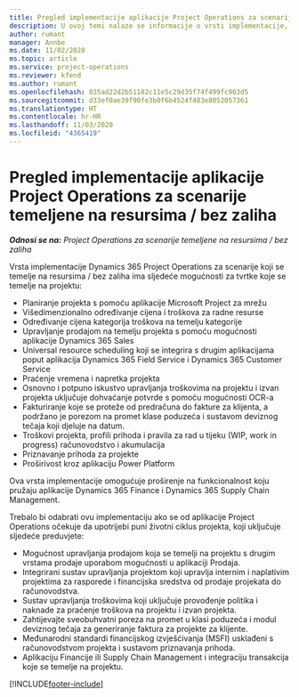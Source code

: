 ```yaml
---
title: Pregled implementacije aplikacije Project Operations za scenarije temeljene na resursima / bez zaliha
description: U ovoj temi nalaze se informacije o vrsti implementacije, aplikaciji Project Operations za scenarije koji se temelje na resursu / bez zaliha.
author: rumant
manager: Annbe
ms.date: 11/02/2020
ms.topic: article
ms.service: project-operations
ms.reviewer: kfend
ms.author: rumant
ms.openlocfilehash: 035ad22d2b51182c11e5c29d35f74f499fc903d5
ms.sourcegitcommit: d33ef0ae39f90fe3b0f6b4524f483e8052057361
ms.translationtype: HT
ms.contentlocale: hr-HR
ms.lasthandoff: 11/03/2020
ms.locfileid: "4365419"
---
```

# <a name="project-operations-for-resourcenon-stocked-based-scenarios-deployment-overview"></a>Pregled implementacije aplikacije Project Operations za scenarije temeljene na resursima / bez zaliha

_**Odnosi se na:** Project Operations za scenarije temeljene na resursima / bez zaliha_

Vrsta implementacije Dynamics 365 Project Operations za scenarije koji se temelje na resursima / bez zaliha ima sljedeće mogućnosti za tvrtke koje se temelje na projektu:

- Planiranje projekta s pomoću aplikacije Microsoft Project za mrežu
- Višedimenzionalno određivanje cijena i troškova za radne resurse
- Određivanje cijena kategorija troškova na temelju kategorije
- Upravljanje prodajom na temelju projekta s pomoću mogućnosti aplikacije Dynamics 365 Sales
- Universal resource scheduling koji se integrira s drugim aplikacijama poput aplikacija Dynamics 365 Field Service i Dynamics 365 Customer Service
- Praćenje vremena i napretka projekta
- Osnovno i potpuno iskustvo upravljanja troškovima na projektu i izvan projekta uključuje dohvaćanje potvrde s pomoću mogućnosti OCR-a
- Fakturiranje koje se proteže od predračuna do fakture za klijenta, a podržano je porezom na promet klase poduzeća i sustavom deviznog tečaja koji djeluje na datum.
- Troškovi projekta, profili prihoda i pravila za rad u tijeku (WIP, work in progress) računovodstvo i akumulacija
- Priznavanje prihoda za projekte
- Proširivost kroz aplikaciju Power Platform

Ova vrsta implementacije omogućuje proširenje na funkcionalnost koju pružaju aplikacije Dynamics 365 Finance i Dynamics 365 Supply Chain Management.

Trebalo bi odabrati ovu implementaciju ako se od aplikacije Project Operations očekuje da upotrijebi puni životni ciklus projekta, koji uključuje sljedeće preduvjete:

- Mogućnost upravljanja prodajom koja se temelji na projektu s drugim vrstama prodaje uporabom mogućnosti u aplikaciji Prodaja.
- Integrirani sustav upravljanja projektom koji upravlja internim i naplativim projektima za rasporede i financijska sredstva od prodaje projekata do računovodstva.
- Sustav upravljanja troškovima koji uključuje provođenje politika i naknade za praćenje troškova na projektu i izvan projekta.
- Zahtijevajte sveobuhvatni poreza na promet u klasi poduzeća i modul deviznog tečaja za generiranje faktura za projekte za klijente.
- Međunarodni standardi financijskog izvješćivanja (MSFI) usklađeni s računovodstvom projekta i sustavom priznavanja prihoda.
- Aplikaciju Financije ili Supply Chain Management i integraciju transakcija koje se temelje na projektu.


[!INCLUDE[footer-include](../includes/footer-banner.md)]